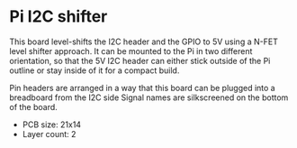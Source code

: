 # Pi I2C shifter

This board level-shifts the I2C header and the GPIO to 5V using a N-FET level shifter approach.
It can be mounted to the Pi in two different orientation, so that the 5V I2C header can either stick
outside of the Pi outline or stay inside of it for a compact build.

Pin headers are arranged in a way that this board can be plugged into a breadboard from the I2C side
Signal names are silkscreened on the bottom of the board.

- PCB size: 21x14
- Layer count: 2
